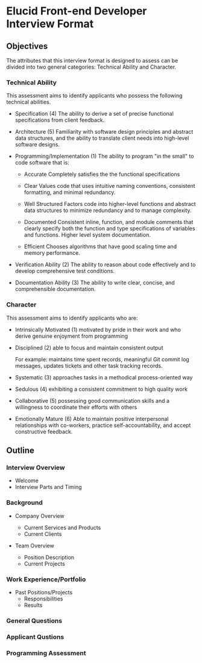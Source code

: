 Elucid Front-end Developer Interview Format
===========================================

Objectives
----------

The attributes that this interview format is designed to assess can be divided into two general categories: Technical Ability and Character.

### Technical Ability

This assessment aims to identify applicants who possess the following technical abilities.

* Specification (4)
  The ability to derive a set of precise functional specifications from client feedback.

* Architecture (5)
  Familiarity with software design principles and abstract data structures, and the ability to translate client needs into high-level software designs.

* Programming/Implementation (1)
  The ability to program "in the small" to code software that is:

  * Accurate
    Completely satisfies the the functional specifications

  * Clear
    Values code that uses intuitive naming conventions, consistent formatting, and minimal redundancy.

  * Well Structured
    Factors code into higher-level functions and abstract data structures to minimize redundancy and to manage complexity.

  * Documented
    Consistent inline, function, and module comments that clearly specify both the function and type specifications of variables and functions. Higher level system documentation.

  * Efficient
    Chooses algorithms that have good scaling time and memory performance.

* Verification Ability (2)
  The ability to reason about code effectively and to develop comprehensive test conditions. 

* Documentation Ability (3)
  The ability to write clear, concise, and comprehensible documentation.

### Character

This assessment aims to identify applicants who are:

* Intrinsically Motivated (1)
  motivated by pride in their work and who derive genuine enjoyment from programming

* Disciplined (2)
  able to focus and maintain consistent output

  For example: maintains time spent records, meaningful Git commit log messages, updates tickets and other task tracking records.

* Systematic (3)
  approaches tasks in a methodical process-oriented way 

* Sedulous (4)
  exhibiting a consistent commitment to high quality work

* Collaborative (5)
  possessing good communication skills and a willingness to coordinate their efforts with others

* Emotionally Mature (6)
  Able to maintain positive interpersonal relationships with co-workers, practice self-accountability, and accept constructive feedback.

Outline
-------

### Interview Overview

* Welcome
* Interview Parts and Timing

### Background

* Company Overview
  * Current Services and Products
  * Current Clients

* Team Overview

  * Position Description
  * Current Projects

### Work Experience/Portfolio

* Past Positions/Projects
  * Responsibilities
  * Results

### General Questions
### Applicant Qustions
### Programming Assessment
